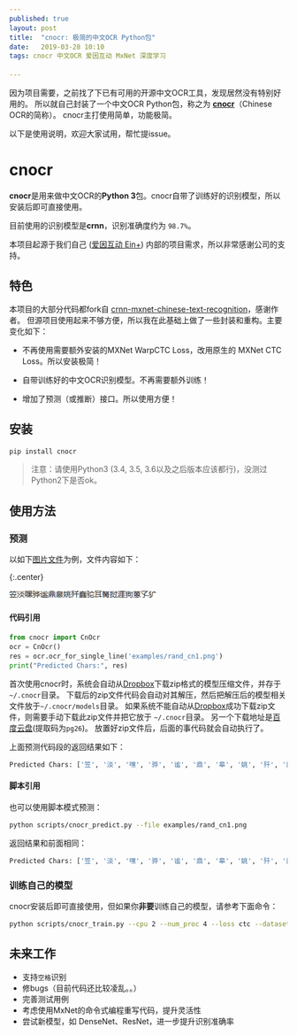 ```yaml
---
published: true
layout: post
title:  "cnocr: 极简的中文OCR Python包"
date:   2019-03-28 10:10
tags: cnocr 中文OCR 爱因互动 MxNet 深度学习

---
```


因为项目需要，之前找了下已有可用的开源中文OCR工具，发现居然没有特别好用的。
所以就自己封装了一个中文OCR Python包，称之为 [**cnocr**](https://github.com/breezedeus/cnocr)（Chinese OCR的简称）。
cnocr主打使用简单，功能极简。

以下是使用说明，欢迎大家试用，帮忙提issue。


# cnocr
**cnocr**是用来做中文OCR的**Python 3**包。cnocr自带了训练好的识别模型，所以安装后即可直接使用。

目前使用的识别模型是**crnn**，识别准确度约为 `98.7%`。

本项目起源于我们自己 ([爱因互动 Ein+](https://einplus.cn)) 内部的项目需求，所以非常感谢公司的支持。


## 特色

本项目的大部分代码都fork自 [crnn-mxnet-chinese-text-recognition](https://github.com/diaomin/crnn-mxnet-chinese-text-recognition)，感谢作者。
但源项目使用起来不够方便，所以我在此基础上做了一些封装和重构。主要变化如下：

* 不再使用需要额外安装的MXNet WarpCTC Loss，改用原生的 MXNet CTC Loss。所以安装极简！

* 自带训练好的中文OCR识别模型。不再需要额外训练！

* 增加了预测（或推断）接口。所以使用方便！


## 安装

```bash
pip install cnocr
```

> 注意：请使用Python3 (3.4, 3.5, 3.6以及之后版本应该都行)，没测过Python2下是否ok。



## 使用方法

### 预测

以如下[图片文件](/images/cnocr_rand_cn1.png)为例，文件内容如下：

{:.center}

![图片文件](/images/cnocr_rand_cn1.png)



#### 代码引用

```python
from cnocr import CnOcr
ocr = CnOcr()
res = ocr.ocr_for_single_line('examples/rand_cn1.png')
print("Predicted Chars:", res)
```



首次使用cnocr时，系统会自动从[Dropbox](https://www.dropbox.com/s/5n09nxf4x95jprk/cnocr-models-v0.1.0.zip)下载zip格式的模型压缩文件，并存于 `~/.cnocr`目录。
下载后的zip文件代码会自动对其解压，然后把解压后的模型相关文件放于`~/.cnocr/models`目录。
如果系统不能自动从[Dropbox](https://www.dropbox.com/s/5n09nxf4x95jprk/cnocr-models-v0.1.0.zip)成功下载zip文件，则需要手动下载此zip文件并把它放于 `~/.cnocr`目录。
另一个下载地址是[百度云盘](https://pan.baidu.com/s/1s91985r0YBGbk_1cqgHa1Q)(提取码为`pg26`)。
放置好zip文件后，后面的事代码就会自动执行了。



上面预测代码段的返回结果如下：

```bash
Predicted Chars: ['笠', '淡', '嘿', '骅', '谧', '鼎', '皋', '姚', '歼', '蠢', '驼', '耳', '胬', '挝', '涯', '狗', '蒽', '子', '犷']
```



#### 脚本引用

也可以使用脚本模式预测：

```bash
python scripts/cnocr_predict.py --file examples/rand_cn1.png
```
返回结果和前面相同：

```bash
Predicted Chars: ['笠', '淡', '嘿', '骅', '谧', '鼎', '皋', '姚', '歼', '蠢', '驼', '耳', '胬', '挝', '涯', '狗', '蒽', '子', '犷']
```



### 训练自己的模型

cnocr安装后即可直接使用，但如果你**非要**训练自己的模型，请参考下面命令：

```bash
python scripts/cnocr_train.py --cpu 2 --num_proc 4 --loss ctc --dataset cn_ocr
```



## 未来工作

* 支持`空格`识别
* 修bugs（目前代码还比较凌乱。。）
* 完善测试用例
* 考虑使用MxNet的命令式编程重写代码，提升灵活性
* 尝试新模型，如 DenseNet、ResNet，进一步提升识别准确率

